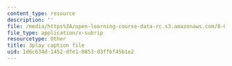```yaml
---
content_type: resource
description: ''
file: /media/https%3A/open-learning-course-data-rc.s3.amazonaws.com/8-06-quantum-physics-iii-spring-2018/1d6c634d1452dfe10853d3ffbf45b1e2_Uux0VkKaoxY.srt
file_type: application/x-subrip
resourcetype: Other
title: 3play caption file
uid: 1d6c634d-1452-dfe1-0853-d3ffbf45b1e2
---
```


